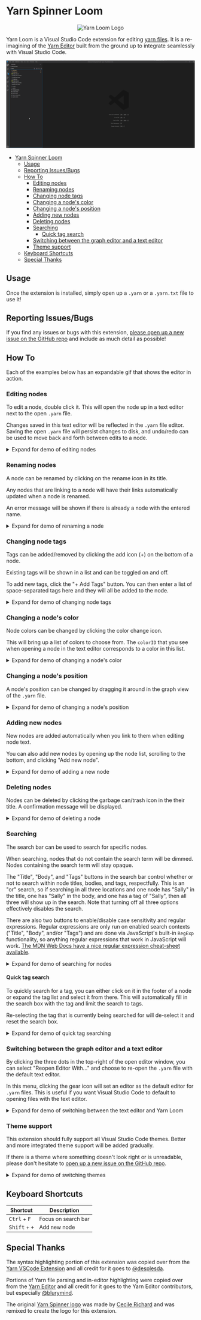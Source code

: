 # Yarn Spinner Loom

<p align="center">
  <img src="https://github.com/TranquilMarmot/YarnLoom/raw/main/loom-extension/icon.png" alt="Yarn Loom Logo" />
</P>

Yarn Loom is a Visual Studio Code extension for editing [yarn files](https://yarnspinner.dev/). It is a re-imagining of the [Yarn Editor](https://github.com/YarnSpinnerTool/YarnEditor) built from the ground up to integrate seamlessly with Visual Studio Code.

![demo video](https://github.com/TranquilMarmot/YarnLoom/raw/main/images/demo.gif)

- [Yarn Spinner Loom](#yarn-spinner-loom)
  - [Usage](#usage)
  - [Reporting Issues/Bugs](#reporting-issuesbugs)
  - [How To](#how-to)
    - [Editing nodes](#editing-nodes)
    - [Renaming nodes](#renaming-nodes)
    - [Changing node tags](#changing-node-tags)
    - [Changing a node's color](#changing-a-nodes-color)
    - [Changing a node's position](#changing-a-nodes-position)
    - [Adding new nodes](#adding-new-nodes)
    - [Deleting nodes](#deleting-nodes)
    - [Searching](#searching)
      - [Quick tag search](#quick-tag-search)
    - [Switching between the graph editor and a text editor](#switching-between-the-graph-editor-and-a-text-editor)
    - [Theme support](#theme-support)
  - [Keyboard Shortcuts](#keyboard-shortcuts)
  - [Special Thanks](#special-thanks)

## Usage

Once the extension is installed, simply open up a `.yarn` or a `.yarn.txt` file to use it!

## Reporting Issues/Bugs

If you find any issues or bugs with this extension, [please open up a new issue on the GitHub repo](https://github.com/TranquilMarmot/YarnLoom/issues/new/choose) and include as much detail as possible!

## How To

Each of the examples below has an expandable gif that shows the editor in action.

### Editing nodes

To edit a node, double click it. This will open the node up in a text editor next to the open `.yarn` file.

Changes saved in this text editor will be reflected in the `.yarn` file editor. Saving the open `.yarn` file will persist changes to disk, and undo/redo can be used to move back and forth between edits to a node.

<details>
  <summary>Expand for demo of editing nodes</summary>
  <img src="https://github.com/TranquilMarmot/YarnLoom/raw/main/images/editing-node.gif" alt="Demo of editing a node" />
</details>

### Renaming nodes

A node can be renamed by clicking on the rename icon in its title.

Any nodes that are linking to a node will have their links automatically updated when a node is renamed.

An error message will be shown if there is already a node with the entered name.

<details>
  <summary>Expand for demo of renaming a node</summary>
  <img src="https://github.com/TranquilMarmot/YarnLoom/raw/main/images/rename-node.gif" alt="Demo of renaming a node" />
</details>

### Changing node tags

Tags can be added/removed by clicking the add icon (+) on the bottom of a node.

Existing tags will be shown in a list and can be toggled on and off.

To add new tags, click the "+ Add Tags" button. You can then enter a list of space-separated tags here and they will all be added to the node.

<details>
  <summary>Expand for demo of changing node tags</summary>
  <img src="https://github.com/TranquilMarmot/YarnLoom/raw/main/images/editing-tags.gif" alt="Demo of editing a node's tags" />
</details>

### Changing a node's color

Node colors can be changed by clicking the color change icon.

This will bring up a list of colors to choose from. The `colorID` that you see when opening a node in the text editor corresponds to a color in this list.

<details>
  <summary>Expand for demo of changing a node's color</summary>
  <img src="https://github.com/TranquilMarmot/YarnLoom/raw/main/images/changing-color.gif" alt="Demo of editing a node's color" />
</details>

### Changing a node's position

A node's position can be changed by dragging it around in the graph view of the `.yarn` file.

<details>
  <summary>Expand for demo of changing a node's position</summary>
  <img src="https://github.com/TranquilMarmot/YarnLoom/raw/main/images/moving-nodes.gif" alt="Demo of move nodes around in the graph editor" />
</details>

### Adding new nodes

New nodes are added automatically when you link to them when editing node text.

You can also add new nodes by opening up the node list, scrolling to the bottom, and clicking "Add new node".

<details>
  <summary>Expand for demo of adding a new node</summary>
  <img src="https://github.com/TranquilMarmot/YarnLoom/raw/main/images/adding-new-node.gif" alt="Demo of adding a new node" />
</details>

### Deleting nodes

Nodes can be deleted by clicking the garbage can/trash icon in the their title. A confirmation message will be displayed.

<details>
  <summary>Expand for demo of deleting a node</summary>
  <img src="https://github.com/TranquilMarmot/YarnLoom/raw/main/images/deleting-node.gif" alt="Demo of deleting a node" />
</details>

### Searching

The search bar can be used to search for specific nodes.

When searching, nodes that do not contain the search term will be dimmed. Nodes containing the search term will stay opaque.

The "Title", "Body", and "Tags" buttons in the search bar control whether or not to search within node titles, bodies, and tags, respectfully. This is an "or" search, so if searching in all three locations and one node has "Sally" in the title, one has "Sally" in the body, and one has a tag of "Sally", then all three will show up in the search. Note that turning off all three options effectively disables the search.

There are also two buttons to enable/disable case sensitivity and regular expressions. Regular expressions are only run on enabled search contexts ("Title", "Body", and/or "Tags") and are done via JavaScript's built-in `RegExp` functionality, so anything regular expressions that work in JavaScript will work. [The MDN Web Docs have a nice regular expression cheat-sheet available](https://developer.mozilla.org/en-US/docs/Web/JavaScript/Guide/Regular_Expressions/Cheatsheet).

<details>
  <summary>Expand for demo of searching for nodes</summary>
  <img src="https://github.com/TranquilMarmot/YarnLoom/raw/main/images/searching.gif" alt="Demo of searching for nodes" />
</details>

#### Quick tag search

To quickly search for a tag, you can either click on it in the footer of a node or expand the tag list and select it from there. This will automatically fill in the search box with the tag and limit the search to tags.

Re-selecting the tag that is currently being searched for will de-select it and reset the search box.

<details>
  <summary>Expand for demo of quick tag searching</summary>
  <img src="https://github.com/TranquilMarmot/YarnLoom/raw/main/images/quick-tag-search.gif" alt="Demo of quickly searching for tags" />
</details>

### Switching between the graph editor and a text editor

By clicking the three dots in the top-right of the open editor window, you can select "Reopen Editor With..." and choose to re-open the `.yarn` file with the default text editor.

In this menu, clicking the gear icon will set an editor as the default editor for `.yarn` files. This is useful if you want Visual Studio Code to default to opening files with the text editor.

<details>
  <summary>Expand for demo of switching between the text editor and Yarn Loom</summary>
  <img src="https://github.com/TranquilMarmot/YarnLoom/raw/main/images/reopen-with-text-editor.gif" alt="Demo of switching between Yarn Loom and a text editor" />
</details>

### Theme support

This extension should fully support all Visual Studio Code themes. Better and more integrated theme support will be added gradually.

If there is a theme where something doesn't look right or is unreadable, please don't hesitate to [open up a new issue on the GitHub repo](https://github.com/TranquilMarmot/YarnLoom/issues/new/choose).

<details>
  <summary>Expand for demo of switching themes</summary>
  <img src="https://github.com/TranquilMarmot/YarnLoom/raw/main/images/theme-change.gif" alt="Demo of switching themes in Visual Studio Code" />
</details>

## Keyboard Shortcuts

| Shortcut                        | Description         |
| ------------------------------- | ------------------- |
| <kbd>Ctrl</kbd> + <kbd>F</kbd>  | Focus on search bar |
| <kbd>Shift</kbd> + <kbd>+</kbd> | Add new node        |

## Special Thanks

The syntax highlighting portion of this extension was copied over from the [Yarn VSCode Extension](https://github.com/YarnSpinnerTool/VSCodeExtension) and all credit for it goes to [@desplesda](https://github.com/desplesda).

Portions of Yarn file parsing and in-editor highlighting were copied over from the [Yarn Editor](https://github.com/YarnSpinnerTool/YarnEditor) and all credit for it goes to the Yarn Editor contributors, but especially [@blurymind](https://github.com/blurymind).

The original [Yarn Spinner logo](https://yarnspinner.dev/img/YarnSpinnerLogo.png) was made by [Cecile Richard](https://www.cecile-richard.com/) and was remixed to create the logo for this extension.
